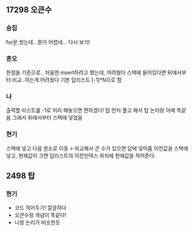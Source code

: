 ## 17298 오큰수
### 승집
for문 썼는데...뭔가 어렵네...
다시 보기!

### 흔오
한점을 기준으로..
처음엔 insert하려고 했는데, 어려웠다
스택에 들어있다면 뒤에서부터 비교..하는게 어려웠다
기본 답리스트 [-1]*N으로 함

### 나
출력할 리스트를 -1로 미리 해놓으면 편하겠다!
탑 먼저 풀고 해서 탑 논리랑 아예 똑같음
그래서 뒤에서부터 스택에 넣었음

### 현기
스택에 넣고 다음 원소로 이동 > 비교해서 큰 수가 있으면 답에 넣어줌
이전값을 스택에 넣고, 현재값이 크면 답리스트의 이전인덱스 위치에 현재값을 적어준다.

## 2498 탑
### 현기
- 코드 적어두기! 깔끔하다
- 오큰수랑 개념이 똑같다!
- 나랑 논리가 비슷한듯
